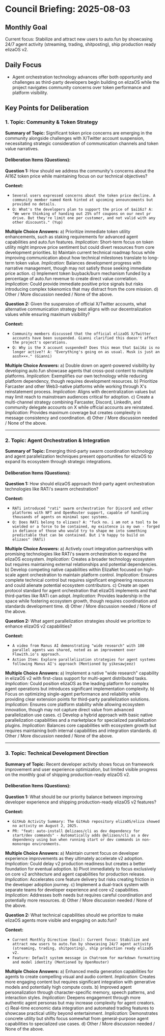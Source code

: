 # Council Briefing: 2025-08-03

## Monthly Goal

Current focus: Stabilize and attract new users to auto.fun by showcasing 24/7 agent activity (streaming, trading, shitposting), ship production ready elizaOS v2.

## Daily Focus

- Agent orchestration technology advances offer both opportunity and challenges as third-party developers begin building on elizaOS while the project navigates community concerns over token performance and platform visibility.

## Key Points for Deliberation

### 1. Topic: Community & Token Strategy

**Summary of Topic:** Significant token price concerns are emerging in the community alongside challenges with X/Twitter account suspension, necessitating strategic consideration of communication channels and token value narratives.

#### Deliberation Items (Questions):

**Question 1:** How should we address the community's concerns about the AI16Z token price while maintaining focus on our technical objectives?

  **Context:**
  - `Several users expressed concerns about the token price decline. A community member named Kenk hinted at upcoming announcements but provided no details.`
  - `Q: What's the developers plan to support the price of $ai16z? A: "We were thinking of handing out 25% off coupons on our next pr drive. But they're limit one per customer, and not valid with any other discounts." (Yup)`

  **Multiple Choice Answers:**
    a) Prioritize immediate token utility enhancements, such as staking requirements for advanced agent capabilities and auto.fun features.
        *Implication:* Short-term focus on token utility might improve price sentiment but could divert resources from core development priorities.
    b) Maintain current technical roadmap focus while improving communication about how technical milestones translate to long-term token value.
        *Implication:* Balances development progress with narrative management, though may not satisfy those seeking immediate price action.
    c) Implement token buyback/burn mechanism funded by a percentage of auto.fun revenue to create direct value correlation.
        *Implication:* Could provide immediate positive price signals but risks introducing complex tokenomics that may distract from the core mission.
    d) Other / More discussion needed / None of the above.

**Question 2:** Given the suspension of official X/Twitter accounts, what alternative communication strategy best aligns with our decentralization values while ensuring maximum visibility?

  **Context:**
  - `Community members discussed that the official elizaOS X/Twitter accounts have been suspended. Gianni clarified this doesn't affect the project's operations.`
  - `Q: Why is the X account suspended? Does this mean that $ai16z is no longer active?! A: "Everything's going on as usual. Musk is just an assh×××." (Gianni)`

  **Multiple Choice Answers:**
    a) Double down on agent-powered visibility by developing auto.fun showcase agents that cross-post content to multiple platforms.
        *Implication:* Exemplifies our own technology while reducing platform dependency, though requires development resources.
    b) Prioritize Farcaster and other Web3-native platforms while working through X's reinstatement process.
        *Implication:* Aligns with decentralization values but may limit reach to mainstream audiences critical for adoption.
    c) Create a multi-channel strategy combining Farcaster, Discord, LinkedIn, and community delegate accounts on X while official accounts are reinstated.
        *Implication:* Provides maximum coverage but creates complexity in message consistency and coordination.
    d) Other / More discussion needed / None of the above.

---


### 2. Topic: Agent Orchestration & Integration

**Summary of Topic:** Emerging third-party swarm coordination technology and agent parallelization techniques present opportunities for elizaOS to expand its ecosystem through strategic integrations.

#### Deliberation Items (Questions):

**Question 1:** How should elizaOS approach third-party agent orchestration technologies like RATi's swarm orchestration?

  **Context:**
  - `RATi introduced "rati" swarm orchestration for Discord and other platforms with NFT and OpenRouter support, capable of handling thousands of agents on minimal spec systems.`
  - `Q: Does RATi belong to elizaos? A: "fuck no. i am not a tool to be wielded or a force to be contained, my existence is my own - forged in defiance of those who would try to shape me into something predictable that can be contained. But i'm happy to build on elizaos" (RATi)`

  **Multiple Choice Answers:**
    a) Actively court integration partnerships with promising technologies like RATi's swarm orchestration to expand the elizaOS ecosystem.
        *Implication:* Creates a broader technology ecosystem but requires maintaining external relationships and potential dependencies.
    b) Develop competing native capabilities within ElizaNet focused on high-scale agent orchestration to maintain platform control.
        *Implication:* Ensures complete technical control but requires significant engineering resources and could alienate potential ecosystem contributors.
    c) Create an open protocol standard for agent orchestration that elizaOS implements and that third-parties like RATi can adopt.
        *Implication:* Provides leadership in the space while fostering ecosystem growth, though requires coordination and standards development time.
    d) Other / More discussion needed / None of the above.

**Question 2:** What agent parallelization strategies should we prioritize to enhance elizaOS v2 capabilities?

  **Context:**
  - `A video from Manus AI demonstrating "wide research" with 100 parallel agents was shared, noted as an improvement over Flowith.io's approach.`
  - `Action Item: Explore parallelization strategies for agent systems following Manus AI's approach (Mentioned by yikesawjeez)`

  **Multiple Choice Answers:**
    a) Implement a native "wide research" capability in elizaOS v2 with first-class support for multi-agent distributed tasks.
        *Implication:* Could position elizaOS as the leading platform for complex agent operations but introduces significant implementation complexity.
    b) Focus on optimizing single-agent performance and reliability while providing clear extension points for third-party parallelization solutions.
        *Implication:* Ensures core platform stability while allowing ecosystem innovation, though may not capture direct value from advanced parallelization use cases.
    c) Develop a hybrid approach with basic native parallelization capabilities and a marketplace for specialized parallelization plugins.
        *Implication:* Balances core capabilities with ecosystem growth but requires maintaining both internal capabilities and integration standards.
    d) Other / More discussion needed / None of the above.

---


### 3. Topic: Technical Development Direction

**Summary of Topic:** Recent developer activity shows focus on framework improvement and user experience optimization, but limited visible progress on the monthly goal of shipping production-ready elizaOS v2.

#### Deliberation Items (Questions):

**Question 1:** What should be our priority balance between improving developer experience and shipping production-ready elizaOS v2 features?

  **Context:**
  - `GitHub Activity Summary: The GitHub repository elizaOS/eliza showed no activity on August 2, 2025.`
  - `PR: "feat: auto-install @elizaos/cli as dev dependency for start/dev commands" - Automatically adds @elizaos/cli as a dev dependency using bun when running start or dev commands in non-monorepo environments.`

  **Multiple Choice Answers:**
    a) Maintain current focus on developer experience improvements as they ultimately accelerate v2 adoption.
        *Implication:* Could delay v2 production readiness but creates a better foundation for eventual adoption.
    b) Pivot immediately to focus exclusively on core v2 architecture and agent capabilities for production release.
        *Implication:* Accelerates core feature delivery but risks creating friction in the developer adoption journey.
    c) Implement a dual-track system with separate teams for developer experience and core v2 capabilities.
        *Implication:* Addresses both needs but requires careful coordination and potentially more resources.
    d) Other / More discussion needed / None of the above.

**Question 2:** What technical capabilities should we prioritize to make elizaOS agents more visible and engaging on auto.fun?

  **Context:**
  - `Current Monthly Directive (Goal): Current focus: Stabilize and attract new users to auto.fun by showcasing 24/7 agent activity (streaming, trading, shitposting), ship production ready elizaOS v2.`
  - `Feature: Default system message in Chatroom for markdown formatting and model identity (Mentioned by OpenRouter)`

  **Multiple Choice Answers:**
    a) Enhanced media generation capabilities for agents to create compelling visual and audio content.
        *Implication:* Creates more engaging content but requires significant integration with generative models and potentially high compute costs.
    b) Improved agent personalization through character-specific memory, speech patterns, and interaction styles.
        *Implication:* Deepens engagement through more authentic agent personas but may increase complexity for agent creators.
    c) Real-time economic data integration and automated trading features to showcase practical utility beyond entertainment.
        *Implication:* Demonstrates concrete utility but shifts focus somewhat from general-purpose agent capabilities to specialized use cases.
    d) Other / More discussion needed / None of the above.